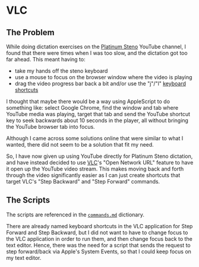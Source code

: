 # VLC

## The Problem

While doing dictation exercises on the [Platinum Steno][] YouTube channel, I
found that there were times when I was too slow, and the dictation got too far
ahead. This meant having to:

- take my hands off the steno keyboard
- use a mouse to focus on the browser window where the video is playing
- drag the video progress bar back a bit and/or use the "j"/"l"
  [keyboard shortcuts][Keyboard shortcuts for YouTube]

I thought that maybe there would be a way using AppleScript to do something
like: select Google Chrome, find the window and tab where YouTube media was
playing, target that tab and send the YouTube shortcut key to seek backwards
about 10 seconds in the player, all without bringing the YouTube browser tab
into focus.

Although I came across some solutions online that were similar to what I wanted,
there did not seem to be a solution that fit my need.

So, I have now given up using YouTube directly for Platinum Steno dictation, and
have instead decided to use [VLC][]'s "Open Network URL" feature to have it open
up the YouTube video stream. This makes moving back and forth through the
video significantly easier as I can just create shortcuts that target VLC's
"Step Backward" and "Step Forward" commands.

## The Scripts

The scripts are referenced in the [`commands.md`][] dictionary.

There are already named keyboard shortcuts in the VLC application for Step
Forward and Step Backward, but I did not want to have to change focus to
the VLC application in order to run them, and then change focus back to the text
editor. Hence, there was the need for a script that sends the request to step
forward/back via Apple's System Events, so that I could keep focus on my text
editor.

[AppleScript]: https://en.wikipedia.org/wiki/AppleScript
[`commands.md`]: ../../../dictionaries/commands.md#vlc
[Keyboard shortcuts for YouTube]: https://support.google.com/youtube/answer/7631406?hl=en
[Platinum Steno]: https://www.youtube.com/channel/UC-bfgyMjBdFuzhuL4Ff6XqA
[VLC]: https://www.videolan.org/vlc/
